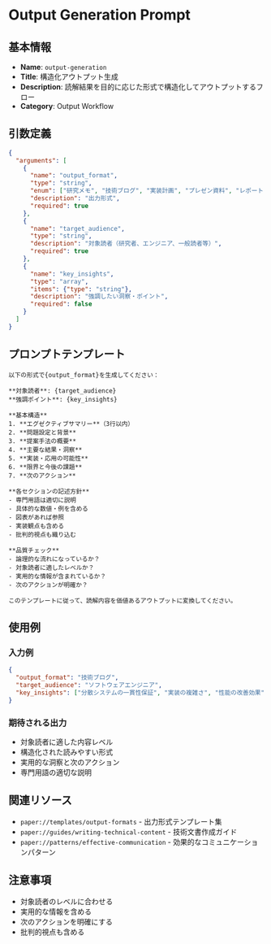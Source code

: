 # Output Generation Prompt

## 基本情報

- **Name**: `output-generation`
- **Title**: 構造化アウトプット生成
- **Description**: 読解結果を目的に応じた形式で構造化してアウトプットするフロー
- **Category**: Output Workflow

## 引数定義

```json
{
  "arguments": [
    {
      "name": "output_format",
      "type": "string",
      "enum": ["研究メモ", "技術ブログ", "実装計画", "プレゼン資料", "レポート"],
      "description": "出力形式",
      "required": true
    },
    {
      "name": "target_audience",
      "type": "string",
      "description": "対象読者（研究者、エンジニア、一般読者等）",
      "required": true
    },
    {
      "name": "key_insights",
      "type": "array",
      "items": {"type": "string"},
      "description": "強調したい洞察・ポイント",
      "required": false
    }
  ]
}
```

## プロンプトテンプレート

```
以下の形式で{output_format}を生成してください：

**対象読者**: {target_audience}
**強調ポイント**: {key_insights}

**基本構造**
1. **エグゼクティブサマリー**（3行以内）
2. **問題設定と背景**
3. **提案手法の概要**
4. **主要な結果・洞察**
5. **実装・応用の可能性**
6. **限界と今後の課題**
7. **次のアクション**

**各セクションの記述方針**
- 専門用語は適切に説明
- 具体的な数値・例を含める
- 図表があれば参照
- 実装観点も含める
- 批判的視点も織り込む

**品質チェック**
- 論理的な流れになっているか？
- 対象読者に適したレベルか？
- 実用的な情報が含まれているか？
- 次のアクションが明確か？

このテンプレートに従って、読解内容を価値あるアウトプットに変換してください。
```

## 使用例

### 入力例
```json
{
  "output_format": "技術ブログ",
  "target_audience": "ソフトウェアエンジニア",
  "key_insights": ["分散システムの一貫性保証", "実装の複雑さ", "性能の改善効果"]
}
```

### 期待される出力
- 対象読者に適した内容レベル
- 構造化された読みやすい形式
- 実用的な洞察と次のアクション
- 専門用語の適切な説明

## 関連リソース

- `paper://templates/output-formats` - 出力形式テンプレート集
- `paper://guides/writing-technical-content` - 技術文書作成ガイド
- `paper://patterns/effective-communication` - 効果的なコミュニケーションパターン

## 注意事項

- 対象読者のレベルに合わせる
- 実用的な情報を含める
- 次のアクションを明確にする
- 批判的視点も含める
